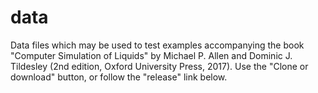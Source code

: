 # data
Data files which may be used to test examples accompanying the book "Computer Simulation of Liquids" by Michael P. Allen and Dominic J. Tildesley (2nd edition, Oxford University Press, 2017). Use the "Clone or download" button, or follow the "release" link below.
